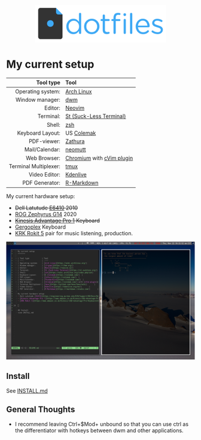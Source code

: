 <p align="center">
<img src="dotfiles-logo.png" width=350px>
</p>

# My current setup

|             Tool type | Tool                                                                                                                                 |
| --------------------: | :----------------------------------------------------------------------------------------------------------------------------------- |
|     Operating system: | [Arch Linux](https://wiki.archlinux.org/)                                                                                            |
|       Window manager: | [dwm](https://dwm.suckless.org/)                                                                                                     |
|               Editor: | [Neovim](https://neovim.io/)                                                                                                         |
|             Terminal: | [St (Suck-Less Terminal)](https://st.suckless.org/)                                                                                  |
|                Shell: | [zsh](https://wiki.archlinux.org/index.php/zsh)                                                                                      |
|      Keyboard Layout: | US [Colemak](https://colemak.com/)                                                                                                   |
|           PDF-viewer: | [Zathura](https://colemak.com/)                                                                                                      |
|        Mail/Calendar: | [neomutt](https://neomutt.org/)                                                                                                      |
|          Web Browser: | [Chromium](https://colemak.com/) with [cVim plugin](https://chrome.google.com/webstore/detail/cvim/ihlenndgcmojhcghmfjfneahoeklbjjh) |
| Terminal Multiplexer: | [tmux](https://github.com/tmux/tmux/wiki)                                                                                            |
|         Video Editor: | [Kdenlive](https://kdenlive.org/en/)                                                                                                 |
|        PDF Generator: | [R-Markdown](https://rmarkdown.rstudio.com/)                                                                                         |

My current hardware setup:

-   ~~Dell Latutude [E6410](https://engineering.purdue.edu/ECN/Support/KB/Docs/DellModelYears) 2010~~
-   [ROG Zephyrus G14](https://rog.asus.com/laptops/rog-zephyrus/rog-zephyrus-g14-series/) 2020
-   ~~[Kinesis Advantage Pro 1](https://www.amazon.com/Kinesis-USB-Advantage-Pro-Keyboard/dp/B004X9B3JQ) Keyboard~~
-   [Gergoplex](https://www.gboards.ca/product/gergoplex) Keyboard
-   [KRK Rokit 5](https://www.amazon.com/Kinesis-USB-Advantage-Pro-Keyboard/dp/B004X9B3JQ) pair for music listening, production.

![preview](preview.png)

## Install

See [INSTALL.md](INSTALL.md)

## General Thoughts

-   I recommend leaving Ctrl+\$Mod+<any key> unbound so that you can use ctrl as the differentiator with hotkeys between dwm and other applications.
